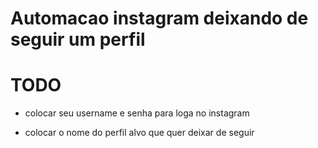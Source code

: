 # Automacao instagram deixando de seguir um perfil
 
# TODO

- colocar seu username e senha para loga no instagram

- colocar o nome do perfil alvo que quer deixar de seguir

